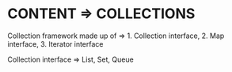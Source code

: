 # CONTENT => COLLECTIONS

Collection framework made up of => 1. Collection interface, 2. Map interface, 3. Iterator interface

Collection interface => List<E>, Set<E>, Queue<E>

